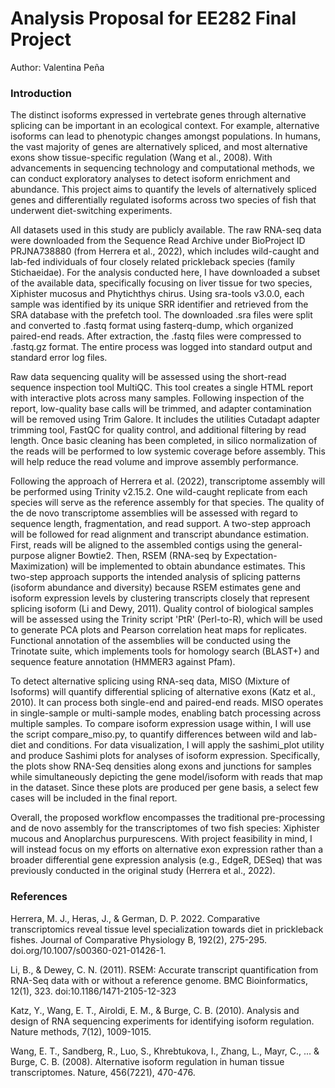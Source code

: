 # Analysis Proposal for EE282 Final Project

Author: Valentina Peña

### Introduction

The distinct isoforms expressed in vertebrate genes through alternative splicing can be important in an ecological context. For example, alternative isoforms can lead to phenotypic changes amongst populations. In humans, the vast majority of genes are alternatively spliced, and most alternative exons show tissue-specific regulation (Wang et al., 2008). With advancements in sequencing technology and computational methods, we can conduct exploratory analyses to detect isoform enrichment and abundance. This project aims to quantify the levels of alternatively spliced genes and differentially regulated isoforms across two species of fish that underwent diet-switching experiments. 

All datasets used in this study are publicly available. The raw RNA-seq data were downloaded from the Sequence Read Archive under BioProject ID PRJNA738880 (from Herrera et al., 2022), which includes wild-caught and lab-fed individuals of four closely related prickleback species (family Stichaeidae). For the analysis conducted here, I have downloaded a subset of the available data, specifically focusing on liver tissue for two species, Xiphister mucosus and Phytichthys chirus. Using sra-tools v3.0.0, each sample was identified by its unique SRR identifier and retrieved from the SRA database with the prefetch tool. The downloaded .sra files were split and converted to .fastq format using fasterq-dump, which organized paired-end reads. After extraction, the .fastq files were compressed to .fastq.gz format. The entire process was logged into standard output and standard error log files. 

Raw data sequencing quality will be assessed using the short-read sequence inspection tool MultiQC. This tool creates a single HTML report with interactive plots across many samples. Following inspection of the report, low-quality base calls will be trimmed, and adapter contamination will be removed using Trim Galore. It includes the utilities Cutadapt adapter trimming tool, FastQC for quality control, and additional filtering by read length. Once basic cleaning has been completed, in silico normalization of the reads will be performed to low systemic coverage before assembly. This will help reduce the read volume and improve assembly performance.

Following the approach of Herrera et al. (2022), transcriptome assembly will be performed using Trinity v2.15.2. One wild-caught replicate from each species will serve as the reference assembly for that species. The quality of the de novo transcriptome assemblies will be assessed with regard to sequence length, fragmentation, and read support. A two-step approach will be followed for read alignment and transcript abundance estimation. First, reads will be aligned to the assembled contigs using the general-purpose aligner Bowtie2. Then, RSEM (RNA-seq by Expectation-Maximization) will be implemented to obtain abundance estimates. This two-step approach supports the intended analysis of splicing patterns (isoform abundance and diversity) because RSEM estimates gene and isoform expression levels by clustering transcripts closely that represent splicing isoform (Li and Dewy, 2011). Quality control of biological samples will be assessed using the Trinity script 'PtR' (Perl-to-R), which will be used to generate PCA plots and Pearson correlation heat maps for replicates. Functional annotation of the assemblies will be conducted using the Trinotate suite, which implements tools for homology search (BLAST+) and sequence feature annotation (HMMER3 against Pfam).

To detect alternative splicing using RNA-seq data, MISO (Mixture of Isoforms) will quantify differential splicing of alternative exons (Katz et al., 2010). It can process both single-end and paired-end reads. MISO operates in single-sample or multi-sample modes, enabling batch processing across multiple samples. To compare isoform expression usage within, I will use the script compare_miso.py, to quantify differences between wild and lab-diet and conditions. For data visualization, I will apply the sashimi_plot utility and produce Sashimi plots for analyses of isoform expression. Specifically, the plots show RNA-Seq densities along exons and junctions for samples while simultaneously depicting the gene model/isoform with reads that map in the dataset. Since these plots are produced per gene basis, a select few cases will be included in the final report. 

Overall, the proposed workflow encompasses the traditional pre-processing and de novo assembly for the transcriptomes of two fish species: Xiphister mucous and Anoplarchus purpurescens. With project feasibility in mind, I will instead focus on my efforts on alternative exon expression rather than a broader differential gene expression analysis (e.g., EdgeR, DESeq) that was previously conducted in the original study (Herrera et al., 2022).


### References

Herrera, M. J., Heras, J., & German, D. P. 2022. Comparative transcriptomics reveal tissue level 
specialization towards diet in prickleback fishes. Journal of Comparative Physiology B, 192(2), 275-295. doi.org/10.1007/s00360-021-01426-1.

Li, B., & Dewey, C. N. (2011). RSEM: Accurate transcript quantification from RNA-Seq data with 
or without a reference genome. BMC Bioinformatics, 12(1), 323. doi:10.1186/1471-2105-12-323

Katz, Y., Wang, E. T., Airoldi, E. M., & Burge, C. B. (2010). Analysis and design of RNA 
sequencing experiments for identifying isoform regulation. Nature methods, 7(12), 1009-1015.

Wang, E. T., Sandberg, R., Luo, S., Khrebtukova, I., Zhang, L., Mayr, C., ... & Burge, C. B. 
(2008). Alternative isoform regulation in human tissue transcriptomes. Nature, 
456(7221), 470-476.

